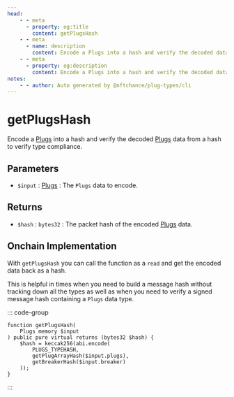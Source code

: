 ```yaml
---
head:
    - - meta
      - property: og:title
        content: getPlugsHash
    - - meta
      - name: description
        content: Encode a Plugs into a hash and verify the decoded data to verify type compliance.
    - - meta
      - property: og:description
        content: Encode a Plugs into a hash and verify the decoded data to verify type compliance.
notes:
    - - author: Auto generated by @nftchance/plug-types/cli
---
```

        
# getPlugsHash

Encode a [Plugs](/generated/base-types/Plugs) into a hash and verify the decoded [Plugs](/generated/base-types/Plugs) data from a hash to verify type compliance.

## Parameters

- `$input` : [Plugs](/generated/base-types/Plugs) : The `Plugs` data to encode.

## Returns

- `$hash` : `bytes32` : The packet hash of the encoded [Plugs](/generated/base-types/Plugs) data.

## Onchain Implementation

With `getPlugsHash` you can call the function as a `read` and get the encoded data back as a hash. 
        
This is helpful in times when you need to build a message hash without tracking down all the types as well as when you need to verify a signed message hash containing a `Plugs` data type.

::: code-group

``` solidity [Types.sol:getPlugsHash]
function getPlugsHash(
	Plugs memory $input
) public pure virtual returns (bytes32 $hash) {
	$hash = keccak256(abi.encode(
		PLUGS_TYPEHASH,
		getPlugArrayHash($input.plugs),
		getBreakerHash($input.breaker)
	));
}
``` 

:::